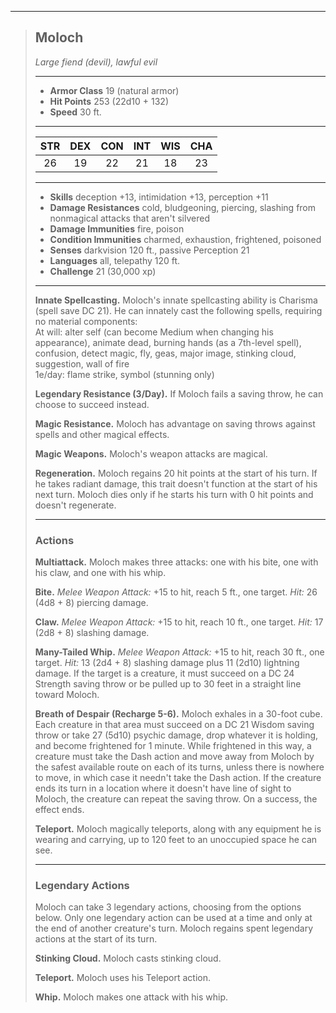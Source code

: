 ***
> ## Moloch
> *Large fiend (devil), lawful evil*
> 
> ***
> 
> - **Armor Class** 19 (natural armor)
> - **Hit Points** 253 (22d10 + 132)
> - **Speed** 30 ft.
> 
> ***
> 
> |STR|DEX|CON|INT|WIS|CHA|
> |:---:|:---:|:---:|:---:|:---:|:---:|
> |26|19|22|21|18|23|
> 
> ***
> 
> - **Skills** deception +13, intimidation +13, perception +11
> - **Damage Resistances** cold, bludgeoning, piercing, slashing from nonmagical attacks that aren't silvered
> - **Damage Immunities** fire, poison
> - **Condition Immunities** charmed, exhaustion, frightened, poisoned
> - **Senses** darkvision 120 ft., passive Perception 21
> - **Languages** all, telepathy 120 ft.
> - **Challenge** 21 (30,000 xp)
> 
> ***
> 
> **Innate Spellcasting.** Moloch's innate spellcasting ability is Charisma (spell save DC 21). He can innately cast the following spells, requiring no material components:  
> At will: alter self (can become Medium when changing his appearance), animate dead, burning hands (as a 7th-level spell), confusion, detect magic, fly, geas, major image, stinking cloud, suggestion, wall of fire  
> 1e/day: flame strike, symbol (stunning only)
> 
> **Legendary Resistance (3/Day).** If Moloch fails a saving throw, he can choose to succeed instead.
> 
> **Magic Resistance.** Moloch has advantage on saving throws against spells and other magical effects.
> 
> **Magic Weapons.** Moloch's weapon attacks are magical.
> 
> **Regeneration.** Moloch regains 20 hit points at the start of his turn. If he takes radiant damage, this trait doesn't function at the start of his next turn. Moloch dies only if he starts his turn with 0 hit points and doesn't regenerate.
> 
> ***
> 
> ### Actions
> **Multiattack.** Moloch makes three attacks: one with his bite, one with his claw, and one with his whip.
> 
> **Bite.** *Melee Weapon Attack:* +15 to hit, reach 5 ft., one target. *Hit:* 26 (4d8 + 8) piercing damage.
> 
> **Claw.** *Melee Weapon Attack:* +15 to hit, reach 10 ft., one target. *Hit:* 17 (2d8 + 8) slashing damage.
> 
> **Many-Tailed Whip.** *Melee Weapon Attack:* +15 to hit, reach 30 ft., one target. *Hit:* 13 (2d4 + 8) slashing damage plus 11 (2d10) lightning damage. If the target is a creature, it must succeed on a DC 24 Strength saving throw or be pulled up to 30 feet in a straight line toward Moloch.
> 
> **Breath of Despair (Recharge 5-6).** Moloch exhales in a 30-foot cube. Each creature in that area must succeed on a DC 21 Wisdom saving throw or take 27 (5d10) psychic damage, drop whatever it is holding, and become frightened for 1 minute. While frightened in this way, a creature must take the Dash action and move away from Moloch by the safest available route on each of its turns, unless there is nowhere to move, in which case it needn't take the Dash action. If the creature ends its turn in a location where it doesn't have line of sight to Moloch, the creature can repeat the saving throw. On a success, the effect ends.
> 
> **Teleport.** Moloch magically teleports, along with any equipment he is wearing and carrying, up to 120 feet to an unoccupied space he can see.
> 
> ***
> 
> ### Legendary Actions
> Moloch can take 3 legendary actions, choosing from the options below. Only one legendary action can be used at a time and only at the end of another creature's turn. Moloch regains spent legendary actions at the start of its turn.
> 
> **Stinking Cloud.** Moloch casts stinking cloud.
> 
> **Teleport.** Moloch uses his Teleport action.
> 
> **Whip.** Moloch makes one attack with his whip.